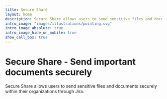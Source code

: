 ```yaml
---
title: Secure Share
layout: home
description: Secure Share allows users to send sensitive files and documents securely within their organizations through Jira.
intro_image: "images/illustrations/pointing.svg"
intro_image_absolute: true
intro_image_hide_on_mobile: true
show_call_box: true
---
```


# Secure Share - Send important documents securely

Secure Share allows users to send sensitive files and documents securely within their organizations through Jira.
